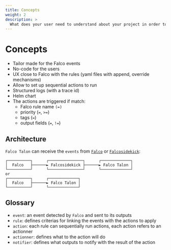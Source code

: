 ```yaml
---
title: Concepts
weight: 2
description: >
  What does your user need to understand about your project in order to use it - or potentially contribute to it?
---
```


# Concepts

* Tailor made for the Falco events
* No-code for the users
* UX close to Falco with the rules (yaml files with append, override mechanisms)
* Allow to set up sequential actions to run
* Structured logs (with a trace id)
* Helm chart
* The actions are triggered if match:
  * Falco rule name `(=)`
  * priority (`=`, `>=`)
  * tags (`=`)
  * output fields (`=`, `!=`)

## Architecture

`Falco Talon` can receive the `events` from [`Falco`](https://falco.org) or [`Falcosidekick`](https://github.com/falcosecurity/falcosidekick):


```
┌──────────┐      ┌───────────────┐      ┌─────────────┐
│  Falco   ├──────► Falcosidekick ├──────► Falco Talon │
└──────────┘      └───────────────┘      └─────────────┘
or
┌──────────┐      ┌─────────────┐
│  Falco   ├──────► Falco Talon │
└──────────┘      └─────────────┘
```

## Glossary

* `event`: an event detected by `Falco` and sent to its outputs
* `rule`: defines criterias for linking the events with the actions to apply
* `action`: each rule can sequentially run actions, each action refers to an actionner
* `actionner`: defines what to the action will do
* `notifier`: defines what outputs to notify with the result of the action
